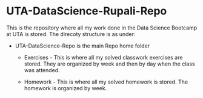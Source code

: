 # UTA-DataScience-Rupali-Repo
This is the repository where all my work done in the Data Science Bootcamp at UTA is stored. The direcoty structure is as under:

* UTA-DataScience-Repo is the main Repo home folder

  * Exercises - This is where all my solved classwork exercises are stored. They are organized by week and then by day when the class was attended.

  * Homework - This is where all my solved homework is stored. The homework is organized by week.
